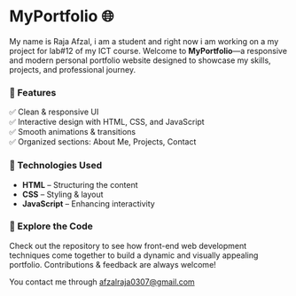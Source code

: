# MyPortfolio 🌐  

My name is Raja Afzal, i am a student and right now i am working on a my project for lab#12 of my ICT course.
Welcome to **MyPortfolio**—a responsive and modern personal portfolio website designed to showcase my skills, projects, and professional journey.  

### 🔹 Features  
✅ Clean & responsive UI  
✅ Interactive design with HTML, CSS, and JavaScript  
✅ Smooth animations & transitions  
✅ Organized sections: About Me, Projects, Contact  

### 🔹 Technologies Used  
- **HTML** – Structuring the content  
- **CSS** – Styling & layout  
- **JavaScript** – Enhancing interactivity  

### 🚀 Explore the Code  
Check out the repository to see how front-end web development techniques come together to build a dynamic and visually appealing portfolio. Contributions & feedback are always welcome!  

You contact me through afzalraja0307@gmail.com
